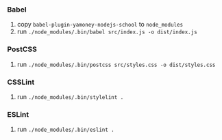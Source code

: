 ### Babel
1. copy `babel-plugin-yamoney-nodejs-school` to `node_modules`
2. run `./node_modules/.bin/babel src/index.js -o dist/index.js`

### PostCSS
1. run `./node_modules/.bin/postcss src/styles.css -o dist/styles.css`

### CSSLint
1. run `./node_modules/.bin/stylelint .`

### ESLint
1. run `./node_modules/.bin/eslint .`
